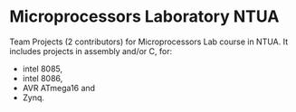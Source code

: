 # Microprocessors Laboratory NTUA
Team Projects (2 contributors) for Microprocessors Lab course in NTUA.
It includes projects in assembly and/or C, for:
* intel 8085, 
* intel 8086, 
* AVR ATmega16 and 
* Zynq.
